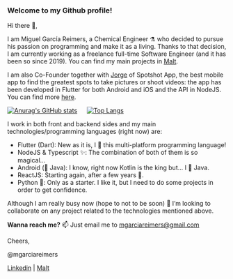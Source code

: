 ### Welcome to my Github profile!

Hi there 👋, 

I am Miguel García Reimers, a Chemical Engineer ⚗️ who decided to pursue his passion on programming and make it as a living. Thanks to that decision, I am currently working as a freelance full-time Software Engineer (and it has been so since 2019). You can find my main projects in [Malt](https://www.malt.es/profile/mgarciareimers).

I am also Co-Founder together with [Jorge](https://www.linkedin.com/in/jorgegpalacios/) of Spotshot App, the best mobile app to find the greatest spots to take pictures or shoot videos: the app has been developed in Flutter for both Android and iOS and the API in NodeJS. You can find more [here](https://www.instagram.com/spotshot_app).

[![Anurag's GitHub stats](https://github-readme-stats.vercel.app/api?username=mgarciareimers&count_private=true&show_icons=true&line_height=28)](https://github.com/anuraghazra/github-readme-stats) &#8195; [![Top Langs](https://github-readme-stats.vercel.app/api/top-langs/?username=mgarciareimers&langs_count=10&hide=python&layout=compact)](https://github.com/anuraghazra/github-readme-stats)

I work in both front and backend sides and my main technologies/programming languages (right now) are:

- Flutter (Dart): New as it is, I 🧡 this multi-platform programming language!
- NodeJS & Typescript ✨: The combination of both of them is so magical...
- Android (👀 Java): I know, right now Kotlin is the king but... I 💚 Java.
- ReactJS: Starting again, after a few years 👾.
- Python 🐍: Only as a starter. I like it, but I need to do some projects in order to get confidence.

Although I am really busy now (hope to not to be soon) 💞️ I’m looking to collaborate on any project related to the technologies mentioned above.

**Wanna reach me?** 📫 Just email me to mgarciareimers@gmail.com

Cheers,

@mgarciareimers 

[Linkedin](https://www.linkedin.com/in/miguelgarciareimers)  |  [Malt](https://www.malt.es/profile/mgarciareimers)

<!---
mgarciareimers/mgarciareimers is a ✨ special ✨ repository because its `README.md` (this file) appears on your GitHub profile.
You can click the Preview link to take a look at your changes.
--->
